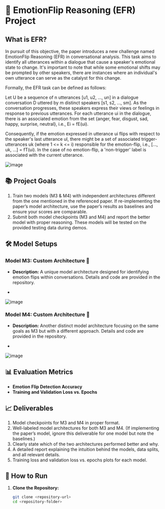 # 📝 EmotionFlip Reasoning (EFR) Project

## What is EFR?
In pursuit of this objective, the paper introduces a new challenge named EmotionFlip Reasoning (EFR) in conversational analysis. This task aims to identify all utterances within a dialogue that cause a speaker's emotional state to change. It's important to note that while some emotional shifts may be prompted by other speakers, there are instances where an individual's own utterance can serve as the catalyst for this change.

Formally, the EFR task can be defined as follows:

Let U be a sequence of n utterances [u1, u2, ..., un] in a dialogue conversation D uttered by m distinct speakers [s1, s2, ..., sm]. As the conversation progresses, these speakers express their views or feelings in response to previous utterances. For each utterance ui in the dialogue, there is an associated emotion from the set {anger, fear, disgust, sad, happy, surprise, neutral}, i.e., Ei = fE(ui).

Consequently, if the emotion expressed in utterance ui flips with respect to the speaker's last utterance ul, there might be a set of associated trigger-utterances uk (where 1 <= k <= i) responsible for the emotion-flip, i.e., [..., uk, ...] = fT(ui). In the case of no emotion-flip, a 'non-trigger' label is associated with the current utterance.



![image](https://github.com/user-attachments/assets/06ba9826-a198-4a32-8a17-a521b1921c40)

## 📚 Project Goals
1. Train two models (M3 & M4) with independent architectures different from the one mentioned in the referenced paper. If re-implementing the paper’s model architecture, use the paper’s results as baselines and ensure your scores are comparable.
2. Submit both model checkpoints (M3 and M4) and report the better model with proper reasoning. These models will be tested on the provided testing data during demos.

## 🛠️ Model Setups

### Model M3: Custom Architecture 🧠
- **Description:** A unique model architecture designed for identifying emotion flips within conversations. Details and code are provided in the repository.

- 
![image](https://github.com/user-attachments/assets/9f5b6357-bf3d-4dc1-b2b7-50a0cc41994f)

### Model M4: Custom Architecture 🧠
- **Description:** Another distinct model architecture focusing on the same goals as M3 but with a different approach. Details and code are provided in the repository.

- 
![image](https://github.com/user-attachments/assets/f337d01a-27ba-44fd-b0ca-78865b801b82)


## 📊 Evaluation Metrics
- **Emotion Flip Detection Accuracy**
- **Training and Validation Loss vs. Epochs**

## 📈 Deliverables
1. Model checkpoints for M3 and M4 in proper format.
2. Well-labeled model architectures for both M3 and M4. (If implementing the paper’s model, ignore this deliverable for one model but note the baselines.)
3. Clearly state which of the two architectures performed better and why.
4. A detailed report explaining the intuition behind the models, data splits, and all relevant details.
5. Training loss and validation loss vs. epochs plots for each model.


## 🚀 How to Run
1. **Clone the Repository:**
   ```sh
   git clone <repository-url>
   cd <repository-folder>
